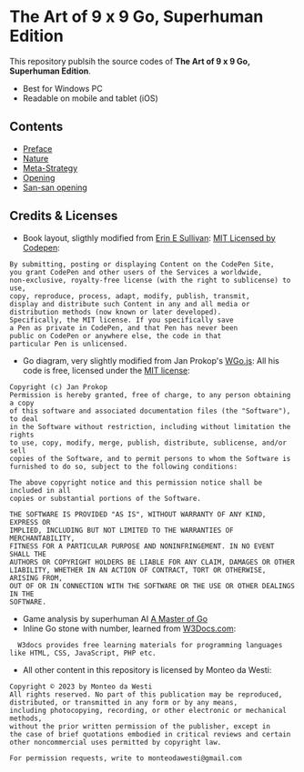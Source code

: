 # The Art of 9 x 9 Go, Superhuman Edition
This repository publsih the source codes of __The Art of 9 x 9 Go, Superhuman Edition__. 
- Best for Windows PC
- Readable on mobile and tablet (iOS)  

## Contents
- [Preface](https://9x9go.github.io/superhuman/preface.html)
- [Nature](https://9x9go.github.io/superhuman/nature.html)
- [Meta-Strategy](https://9x9go.github.io/superhuman/strategy.html)
- [Opening](https://9x9go.github.io/superhuman/black1.html)
- [San-san opening](https://9x9go.github.io/superhuman/101sansan.html)

## Credits & Licenses
- Book layout, sligthly modified from [Erin E Sullivan](https://codepen.io/erinesullivan/pen/gxdbzp): [MIT Licensed by Codepen](https://blog.codepen.io/documentation/terms-of-service/#your-license-to-us):
```
By submitting, posting or displaying Content on the CodePen Site,
you grant CodePen and other users of the Services a worldwide,
non-exclusive, royalty-free license (with the right to sublicense) to use,
copy, reproduce, process, adapt, modify, publish, transmit,
display and distribute such Content in any and all media or
distribution methods (now known or later developed).
Specifically, the MIT license. If you specifically save
a Pen as private in CodePen, and that Pen has never been
public on CodePen or anywhere else, the code in that
particular Pen is unlicensed.
```
  
- Go diagram, very slightly modified from Jan Prokop's [WGo.js](http://wgo.waltheri.net/): All his code is free, licensed under the [MIT license](https://en.wikipedia.org/wiki/MIT_License):
```
Copyright (c) Jan Prokop
Permission is hereby granted, free of charge, to any person obtaining a copy
of this software and associated documentation files (the "Software"), to deal
in the Software without restriction, including without limitation the rights
to use, copy, modify, merge, publish, distribute, sublicense, and/or sell
copies of the Software, and to permit persons to whom the Software is
furnished to do so, subject to the following conditions:

The above copyright notice and this permission notice shall be included in all
copies or substantial portions of the Software.

THE SOFTWARE IS PROVIDED "AS IS", WITHOUT WARRANTY OF ANY KIND, EXPRESS OR
IMPLIED, INCLUDING BUT NOT LIMITED TO THE WARRANTIES OF MERCHANTABILITY,
FITNESS FOR A PARTICULAR PURPOSE AND NONINFRINGEMENT. IN NO EVENT SHALL THE
AUTHORS OR COPYRIGHT HOLDERS BE LIABLE FOR ANY CLAIM, DAMAGES OR OTHER
LIABILITY, WHETHER IN AN ACTION OF CONTRACT, TORT OR OTHERWISE, ARISING FROM,
OUT OF OR IN CONNECTION WITH THE SOFTWARE OR THE USE OR OTHER DEALINGS IN THE
SOFTWARE.
```
- Game analysis by superhuman AI [A Master of Go](https://new3rs.github.io/a_master_of_go/index.html)
- Inline Go stone with number, learned from [W3Docs.com](https://www.w3docs.com/snippets/css/how-to-add-a-circle-around-a-number-in-css.html):
```
  W3docs provides free learning materials for programming languages like HTML, CSS, JavaScript, PHP etc.
```

- All other content in this repository is licensed by Monteo da Westi:
```
Copyright © 2023 by Monteo da Westi
All rights reserved. No part of this publication may be reproduced,
distributed, or transmitted in any form or by any means,
including photocopying, recording, or other electronic or mechanical methods,
without the prior written permission of the publisher, except in
the case of brief quotations embodied in critical reviews and certain
other noncommercial uses permitted by copyright law.

For permission requests, write to monteodawesti@gmail.com
```
  

